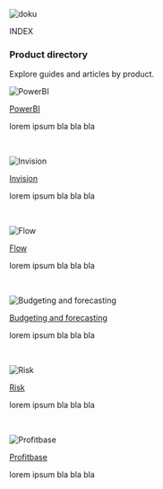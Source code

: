 ![doku](https://profitbasedocs.blob.core.windows.net/imagestitlesites/Docu.png)

INDEX

### Product directory

Explore guides and articles by product.

![PowerBI](https://profitbasedocs.blob.core.windows.net/imagestitlesites/powerBIheader.png)

 [PowerBI](articles/PowerBI/power-bi.md)

  lorem ipsum bla bla bla

 </br>

![Invision](https://profitbasedocs.blob.core.windows.net/imagestitlesites/lowcodeheader.png)

 [Invision](articles/invision/invision.md)

 lorem ipsum bla bla bla

 </br>

![Flow](https://profitbasedocs.blob.core.windows.net/imagestitlesites/flowheader.png)

 [Flow](articles/flow/flow.md)

 lorem ipsum bla bla bla

 </br>


![Budgeting and forecasting](https://profitbasedocs.blob.core.windows.net/imagestitlesites/budgforrecastingheader.png)

 [Budgeting and forecasting](https://documentation.support.profitbase.com/framework/planner)

  lorem ipsum bla bla bla

 </br>

![Risk](https://profitbasedocs.blob.core.windows.net/imagestitlesites/riskheader.png)

 [Risk](https://documentation.support.profitbase.com/framework/risk)

  lorem ipsum bla bla bla

 </br>

 ![Profitbase](https://profitbasedocs.blob.core.windows.net/imagestitlesites/PBheader.png)

 [Profitbase](https://www.profitbase.no/)

  lorem ipsum bla bla bla

 </br>

